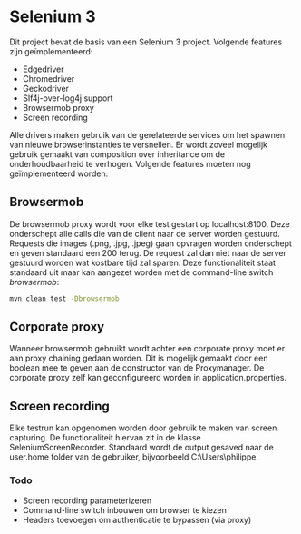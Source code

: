 # Selenium 3

Dit project bevat de basis van een Selenium 3 project.
Volgende features zijn geïmplementeerd:

- Edgedriver
- Chromedriver
- Geckodriver
- Slf4j-over-log4j support
- Browsermob proxy
- Screen recording

Alle drivers maken gebruik van de gerelateerde services om het spawnen van nieuwe browserinstanties te versnellen.
Er wordt zoveel mogelijk gebruik gemaakt van composition over inheritance om de onderhoudbaarheid te verhogen.
Volgende features moeten nog geïmplementeerd worden:

## Browsermob

De browsermob proxy wordt voor elke test gestart op localhost:8100. Deze onderschept alle calls die van de client naar de server worden gestuurd. Requests die images (.png, .jpg, .jpeg) gaan opvragen worden onderschept en geven standaard een 200 terug. De request zal dan niet naar de server gestuurd worden wat kostbare tijd zal sparen.
Deze functionaliteit staat standaard uit maar kan aangezet worden met de command-line switch *browsermob*:

```sh
mvn clean test -Dbrowsermob
```

## Corporate proxy

Wanneer browsermob gebruikt wordt achter een corporate proxy moet er aan proxy chaining gedaan worden. Dit is mogelijk gemaakt door een boolean mee te geven aan de constructor van de Proxymanager.
De corporate proxy zelf kan geconfigureerd worden in application.properties.

## Screen recording

Elke testrun kan opgenomen worden door gebruik te maken van screen capturing. De functionaliteit hiervan zit in de klasse SeleniumScreenRecorder. Standaard wordt de output gesaved naar de user.home folder van de gebruiker, bijvoorbeeld C:\Users\philippe.



### Todo
- Screen recording parameterizeren
- Command-line switch inbouwen om browser te kiezen
- Headers toevoegen om authenticatie te bypassen (via proxy)